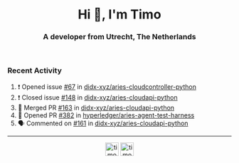 <h1 align="center">Hi 👋, I'm Timo</h1>
<h3 align="center">A developer from Utrecht, The Netherlands</h3>
<br/>
<!-- https://github.com/rahuldkjain/github-profile-readme-generator --!>

<!--  <p align="left"><img src="https://github-readme-stats.vercel.app/api?username=timoglastra&show_icons=true&count_private=true&" alt="timoglastra" /></p> --!>

<!--
Github language stats
<p align="left"><img src="https://github-readme-stats.vercel.app/api/top-langs/?username=timoglastra&layout=compact" alt="timoglastra" /><p>
-->

<!-- Codestats language stats -->
<!-- <p align="left"><img src="https://codestats-readme.vercel.app/api/top-langs/?username=timoglastra&layout=compact&language_count=12" alt="timoglastra" /><p>    --!>
  
<h3>Recent Activity</h3>

<!--START_SECTION:activity-->
1. ❗️ Opened issue [#67](https://github.com/didx-xyz/aries-cloudcontroller-python/issues/67) in [didx-xyz/aries-cloudcontroller-python](https://github.com/didx-xyz/aries-cloudcontroller-python)
2. ❗️ Closed issue [#148](https://github.com/didx-xyz/aries-cloudapi-python/issues/148) in [didx-xyz/aries-cloudapi-python](https://github.com/didx-xyz/aries-cloudapi-python)
3. 🎉 Merged PR [#163](https://github.com/didx-xyz/aries-cloudapi-python/pull/163) in [didx-xyz/aries-cloudapi-python](https://github.com/didx-xyz/aries-cloudapi-python)
4. 💪 Opened PR [#382](https://github.com/hyperledger/aries-agent-test-harness/pull/382) in [hyperledger/aries-agent-test-harness](https://github.com/hyperledger/aries-agent-test-harness)
5. 🗣 Commented on [#161](https://github.com/didx-xyz/aries-cloudapi-python/issues/161) in [didx-xyz/aries-cloudapi-python](https://github.com/didx-xyz/aries-cloudapi-python)
<!--END_SECTION:activity-->

---

<p align="center">
<a href="https://twitter.com/timoglastra" target="blank"><img align="center" src="https://cdn.jsdelivr.net/npm/simple-icons@3.0.1/icons/twitter.svg" alt="timoglastra" height="30" width="30" /></a>
<a href="https://linkedin.com/in/timoglastra" target="blank"><img align="center" src="https://cdn.jsdelivr.net/npm/simple-icons@3.0.1/icons/linkedin.svg" alt="timoglastra" height="30" width="30" /></a>
</p>



